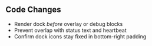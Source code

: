## Code Changes

- Render dock *before* overlay or debug blocks
- Prevent overlap with status text and heartbeat
- Confirm dock icons stay fixed in bottom-right padding
